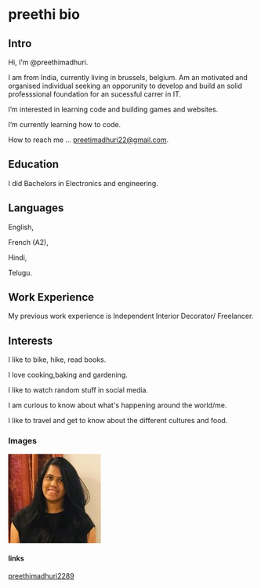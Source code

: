 # preethi bio

## Intro

Hi, I’m @preethimadhuri.

I am from India, currently living in brussels, belgium. Am an motivated and
organised individual seeking an opporunity to develop and build an solid
professsional foundation for an sucessful carrer in IT.

I’m interested in learning code and building games and websites.

I’m currently learning how to code.

How to reach me ... preetimadhuri22@gmail.com.

## Education

I did Bachelors in Electronics and engineering.

## Languages

English,

French (A2),

Hindi,

Telugu.

## Work Experience

My previous work experience is Independent Interior Decorator/ Freelancer.

## Interests

I like to bike, hike, read books.

I love cooking,baking and gardening.

I like to watch random stuff in social media.

I am curious to know about what's happening around the world/me.

I like to travel and get to know about the different cultures and food.

### Images

![hyf](./img/Preethi.jpg)

#### links

[preethimadhuri2289](https://github.com/preethimadhuri2289)
